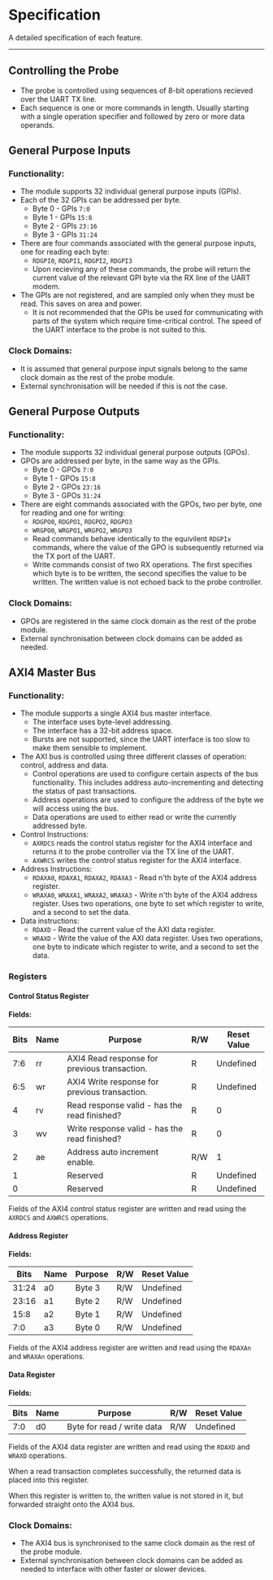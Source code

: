 
# Specification

A detailed specification of each feature.

---

## Controlling the Probe

- The probe is controlled using sequences of 8-bit operations recieved over the
  UART TX line.
- Each sequence is one or more commands in length. Usually starting with a
  single operation specifier and followed by zero or more data operands.

## General Purpose Inputs

### Functionality:

- The module supports 32 individual general purpose inputs (GPIs).
- Each of the 32 GPIs can be addressed per byte.
    - Byte 0 - GPIs `7:0`
    - Byte 1 - GPIs `15:8`
    - Byte 2 - GPIs `23:16`
    - Byte 3 - GPIs `31:24`
- There are four commands associated with the general purpose inputs, one for
  reading each byte:
    - `RDGPI0`, `RDGPI1`, `RDGPI2`, `RDGPI3`
    - Upon recieving any of these commands, the probe will return the current
      value of the relevant GPI byte via the RX line of the UART modem.
- The GPIs are not registered, and are sampled only when they must be read.
  This saves on area and power.
    - It is not recommended that the GPIs be used for communicating with
      parts of the system which require time-critical control. The speed of
      the UART interface to the probe is not suited to this.

### Clock Domains:

- It is assumed that general purpose input signals belong to the same clock
  domain as the rest of the probe module.
- External synchronisation will be needed if this is not the case.

## General Purpose Outputs

### Functionality:

- The module supports 32 individual general purpose outputs (GPOs).
- GPOs are addressed per byte, in the same way as the GPIs.
    - Byte 0 - GPOs `7:0`
    - Byte 1 - GPOs `15:8`
    - Byte 2 - GPOs `23:16`
    - Byte 3 - GPOs `31:24`
- There are eight commands associated with the GPOs, two per byte, one for
  reading and one for writing:
    - `RDGPO0`, `RDGPO1`, `RDGPO2`, `RDGPO3`
    - `WRGPO0`, `WRGPO1`, `WRGPO2`, `WRGPO3`
    - Read commands behave identically to the equivilent `RDGPIx` commands,
      where the value of the GPO is subsequently returned via the TX port of
      the UART.
    - Write commands consist of two RX operations. The first specifies which
      byte is to be written, the second specifies the value to be written. The
      written value is not echoed back to the probe controller.

### Clock Domains:

- GPOs are registered in the same clock domain as the rest of the probe module.
- External synchronisation between clock domains can be added as needed.


## AXI4 Master Bus

### Functionality:

- The module supports a single AXI4 bus master interface.
    - The interface uses byte-level addressing.
    - The interface has a 32-bit address space.
    - Bursts are not supported, since the UART interface is too slow to make
      them sensible to implement.
- The AXI bus is controlled using three different classes of operation:
  control, address and data.
    - Control operations are used to configure certain aspects of the bus
      functionality. This includes address auto-incrementing and detecting
      the status of past transactions.
    - Address operations are used to configure the address of the byte we will
      access using the bus.
    - Data operations are used to either read or write the currently addressed
      byte.
- Control Instructions:
    - `AXRDCS` reads the control status register for the AXI4 interface and
      returns it to the probe controller via the TX line of the UART.
    - `AXWRCS` writes the control status register for the AXI4 interface.
- Address Instructions:
    - `RDAXA0`, `RDAXA1`, `RDAXA2`, `RDAXA3` - Read n'th byte of the AXI4
      address register.
    - `WRAXA0`, `WRAXA1`, `WRAXA2`, `WRAXA3` - Write n'th byte of the AXI4
      address register. Uses two operations, one byte to set which register
      to write, and a second to set the data.
- Data instructions:
    - `RDAXD` - Read the current value of the AXI data register.
    - `WRAXD` - Write the value of the AXI data register. Uses two operations,
      one byte to indicate  which register to write, and a second to set the
      data.

### Registers
   
#### Control Status Register

**Fields:**

Bits | Name |   Purpose                                    | R/W | Reset Value
-----|------|----------------------------------------------|-----|-------------
7:6  | rr   | AXI4 Read response for previous transaction. | R   | Undefined
6:5  | wr   | AXI4 Write response for previous transaction.| R   | Undefined
4    | rv   | Read response valid - has the read finished? | R   | 0
3    | wv   | Write response valid - has the read finished?| R   | 0
2    | ae   | Address auto increment enable.               | R/W | 1         
1    |      | Reserved                                     | R   | Undefined 
0    |      | Reserved                                     | R   | Undefined 

Fields of the AXI4 control status register are written and read using the
`AXRDCS` and `AXWRCS` operations.


#### Address Register

**Fields:**

Bits | Name |   Purpose                                    | R/W | Reset Value
-----|------|----------------------------------------------|-----|-------------
31:24| a0   | Byte 3                                       | R/W | Undefined
23:16| a1   | Byte 2                                       | R/W | Undefined
15:8 | a2   | Byte 1                                       | R/W | Undefined
7:0  | a3   | Byte 0                                       | R/W | Undefined

Fields of the AXI4 address register are written and read using the `RDAXAn`
and `WRAXAn` operations.


#### Data Register

**Fields:**

Bits | Name |   Purpose                                    | R/W | Reset Value
-----|------|----------------------------------------------|-----|-------------
7:0  | d0   | Byte for read / write data                   | R/W | Undefined


Fields of the AXI4 data register are written and read using the `RDAXD`
and `WRAXD` operations.

When a read transaction completes successfully, the returned data is placed
into this register.

When this register is written to, the written value is not stored in it, but
forwarded straight onto the AXI4 bus.

### Clock Domains:

- The AXI4 bus is synchronised to the same clock domain as the rest of the
  probe module.
- External synchronisation between clock domains can be added as needed to
  interface with other faster or slower devices.

